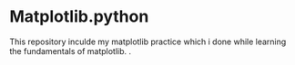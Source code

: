 # Matplotlib.python
This repository inculde my matplotlib practice which i done while learning the fundamentals of matplotlib.
.
